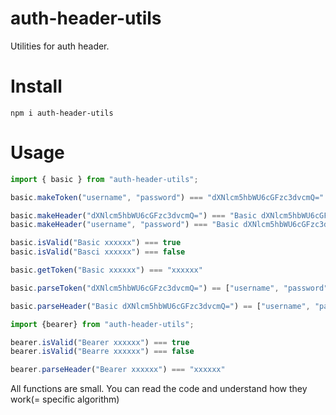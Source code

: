 # auth-header-utils

Utilities for auth header.

# Install

```
npm i auth-header-utils
```

# Usage

```js
import { basic } from "auth-header-utils";

basic.makeToken("username", "password") === "dXNlcm5hbWU6cGFzc3dvcmQ="

basic.makeHeader("dXNlcm5hbWU6cGFzc3dvcmQ=") === "Basic dXNlcm5hbWU6cGFzc3dvcmQ="
basic.makeHeader("username", "password") === "Basic dXNlcm5hbWU6cGFzc3dvcmQ="

basic.isValid("Basic xxxxxx") === true
basic.isValid("Basci xxxxxx") === false

basic.getToken("Basic xxxxxx") === "xxxxxx"

basic.parseToken("dXNlcm5hbWU6cGFzc3dvcmQ=") == ["username", "password"]

basic.parseHeader("Basic dXNlcm5hbWU6cGFzc3dvcmQ=") == ["username", "password"]
```

```js
import {bearer} from "auth-header-utils";

bearer.isValid("Bearer xxxxxx") === true
bearer.isValid("Bearre xxxxxx") === false

bearer.parseHeader("Bearer xxxxxx") === "xxxxxx"
```


All functions are small. You can read the code and understand how they work(= specific algorithm)
